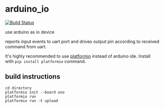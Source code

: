# arduino_io 

[![Build Status](https://travis-ci.org/rxwen/arduino_io.svg?branch=master)](https://travis-ci.org/rxwen/arduino_io)

use arduino as io device

reports input events to uart port and drives output pin according to received command from uart.

It's highly recommended to use [platformio](http://platformio.org) instead of arduino ide. Install with ```pip install platformio``` command.

## build instructions
```
cd directory
platformio init --board uno
platformio run
platformio run -t upload
```
